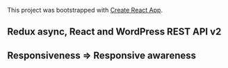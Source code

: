 This project was bootstrapped with [Create React App](https://github.com/facebookincubator/create-react-app).

## Redux async, React and WordPress REST API v2

## Responsiveness => Responsive awareness